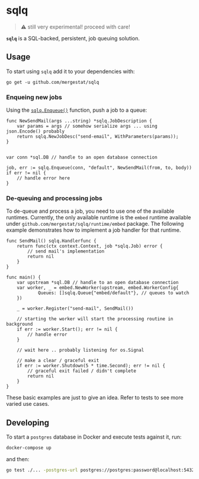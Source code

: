 # sqlq

> :warning: still very experimental! proceed with care!

**`sqlq`** is a SQL-backed, persistent, job queuing solution.

## Usage

To start using `sqlq` add it to your dependencies with:

```shell
go get -u github.com/mergestat/sqlq
```

### Enqueing new jobs

Using the [`sqlq.Enqueue()`](https://pkg.go.dev/github.com/mergestat/sqlq#sqlq.Enqueue) function, push a job to a queue:

```golang
func NewSendMail(args ...string) *sqlq.JobDescription {
    var params = args // somehow serialize args ... using json.Encode() probably
    return sqlq.NewJobDesc("send-email", WithParameters(params));
}


var conn *sql.DB // handle to an open database connection

job, err := sqlq.Enqueue(conn, "default", NewSendMail(from, to, body))
if err != nil {
    // handle error here
}
```

### De-queuing and processing jobs

To de-queue and process a job, you need to use one of the available runtimes. Currently, the only available runtime is the `embed` runtime
available under `github.com/mergestat/sqlq/runtime/embed` package. The following example demonstrates how to implement a job handler for that runtime.

```golang
func SendMail() sqlq.Handlerfunc {
    return func(ctx context.Context, job *sqlq.Job) error { 
        // send mail's implementation
        return nil
    }
}

func main() {
    var upstream *sql.DB // handle to an open database connection
    var worker, _ = embed.NewWorker(upstream, embed.WorkerConfig{
		    Queues: []sqlq.Queue{"embed/default"}, // queues to watch
    })
    
    _ = worker.Register("send-mail", SendMail())
    
    // starting the worker will start the processing routine in background
    if err := worker.Start(); err != nil {
        // handle error
    }
    
    // wait here .. probably listening for os.Signal
    
    // make a clear / graceful exit
    if err := worker.Shutdown(5 * time.Second); err != nil {
        // graceful exit failed / didn't complete
        return nil
    }
}

```

These basic examples are just to give an idea. Refer to tests to see more varied use cases.

## Developing

To start a `postgres` database in Docker and execute tests against it, run:

```sh
docker-compose up
```

and then:

```sh
go test ./... -postgres-url postgres://postgres:password@localhost:5432 -v
```
